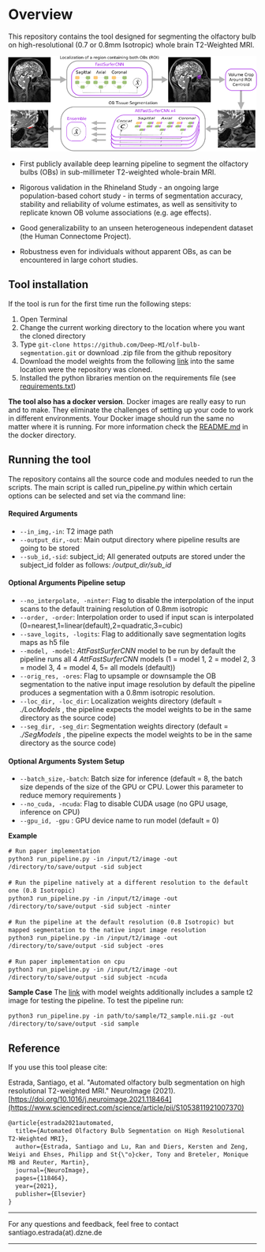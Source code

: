 # Overview

This repository contains the tool designed for segmenting the olfactory bulb on high-resolutional (0.7 or 0.8mm Isotropic) whole brain T2-Weighted MRI.

![](/images/pipeline.png)

* First publicly available deep learning pipeline to segment the olfactory bulbs (OBs) in sub-millimeter T2-weighted whole-brain MRI.

* Rigorous validation in the Rhineland Study - an ongoing large population-based cohort study - in terms of segmentation accuracy, stability and reliability of volume estimates, as well as sensitivity to replicate known OB volume associations (e.g. age effects).

* Good generalizability to an unseen heterogeneous independent dataset (the Human Connectome Project).

* Robustness even for individuals without apparent OBs, as can be encountered in large cohort studies.


## Tool installation
If the tool is run for the first time run the following steps:

 1. Open Terminal
 2. Change the current working directory to the location where you want the cloned directory 
 3. Type `git-clone https://github.com/Deep-MI/olf-bulb-segmentation.git`  or download .zip file from the github repository 
 4. Download the model weights from the following [link](https://nextcloud.dzne.de/index.php/s/QaYpocJn9HFN7jp) into the same location were the repository was cloned.
 5. Installed the python libraries mention on the requirements file (see [requirements.txt](./requirements.txt))  

**The tool also has a docker version**. Docker images are really easy to run and to make. They eliminate the challenges of setting up your code to work in different environments. Your Docker image should run the same no matter where it is running.
  For more information check the [README.md](./docker/README.md) in the docker directory.

## Running the tool

The repository contains all the source code and modules needed to run the scripts. 
The main script is called run_pipeline.py within which certain options can be selected and set via the command line:


#### Required Arguments
 * `--in_img,-in`: T2 image path 
 * `--output_dir,-out`: Main output directory where pipeline results are going to be stored
 * `--sub_id,-sid`: subject_id; All generated outputs are stored under the subject_id folder as follows: */output_dir/sub_id* 

#### Optional Arguments Pipeline setup
 * `--no_interpolate, -ninter`: Flag to disable the interpolation of the input scans to the default training resolution of 0.8mm isotropic
 * `--order, -order`: Interpolation order to used if input scan is interpolated (0=nearest,1=linear(default),2=quadratic,3=cubic)
 * `--save_logits, -logits`: Flag to additionally save segmentation logits maps as h5 file
 * `--model, -model`: *AttFastSurferCNN* model to be run by default the pipeline runs all 4 *AttFastSurferCNN* models (1 = model 1, 2 = model 2, 3 = model 3, 4 = model 4, 5= all models (default))
 * `--orig_res, -ores`: Flag to upsample or downsample the OB segmentation to the native input image resolution by default the pipeline produces a segmentation with a 0.8mm isotropic resolution.
 * `--loc_dir, -loc_dir`: Localization weights directory (default = *./LocModels* , the pipeline expects the model weights to be in the same directory as the source code)
 * `--seg_dir, -seg_dir`: Segmentation weights directory  (default = *./SegModels* , the pipeline expects the model weights to be in the same directory as the source code)
 
#### Optional Arguments System Setup
 * `--batch_size,-batch`: Batch size for inference (default = 8, the batch size depends of the size of the GPU or CPU. Lower this parameter to reduce memory requirements ) 
 * `--no_cuda, -ncuda`: Flag to disable CUDA usage (no GPU usage, inference on CPU)
 * `--gpu_id, -gpu` : GPU device name to run model (default = 0) 



**Example**
```
# Run paper implementation 
python3 run_pipeline.py -in /input/t2/image -out /directory/to/save/output -sid subject

# Run the pipeline natively at a different resolution to the default one (0.8 Isotropic)
python3 run_pipeline.py -in /input/t2/image -out /directory/to/save/output -sid subject -ninter
    
# Run the pipeline at the default resolution (0.8 Isotropic) but mapped segmentation to the native input image resolution
python3 run_pipeline.py -in /input/t2/image -out /directory/to/save/output -sid subject -ores

# Run paper implementation on cpu
python3 run_pipeline.py -in /input/t2/image -out /directory/to/save/output -sid subject -ncuda

```

**Sample Case**
The [link](https://nextcloud.dzne.de/index.php/s/QaYpocJn9HFN7jp) with model weights additionally includes a sample t2 image for testing the pipeline. To test the pipeline run: 
```
python3 run_pipeline.py -in path/to/sample/T2_sample.nii.gz -out /directory/to/save/output -sid sample
```

## Reference

If you use this tool please cite:

Estrada, Santiago, et al. "Automated olfactory bulb segmentation on high resolutional T2-weighted MRI." NeuroImage (2021). [https://doi.org/10.1016/j.neuroimage.2021.118464](https://www.sciencedirect.com/science/article/pii/S1053811921007370)
```
@article{estrada2021automated,
  title={Automated Olfactory Bulb Segmentation on High Resolutional T2-Weighted MRI},
  author={Estrada, Santiago and Lu, Ran and Diers, Kersten and Zeng, Weiyi and Ehses, Philipp and St{\"o}cker, Tony and Breteler, Monique MB and Reuter, Martin},
  journal={NeuroImage},
  pages={118464},
  year={2021},
  publisher={Elsevier}
}

```

--------
For any questions and feedback, feel free to contact santiago.estrada(at).dzne.de<br/>

--------